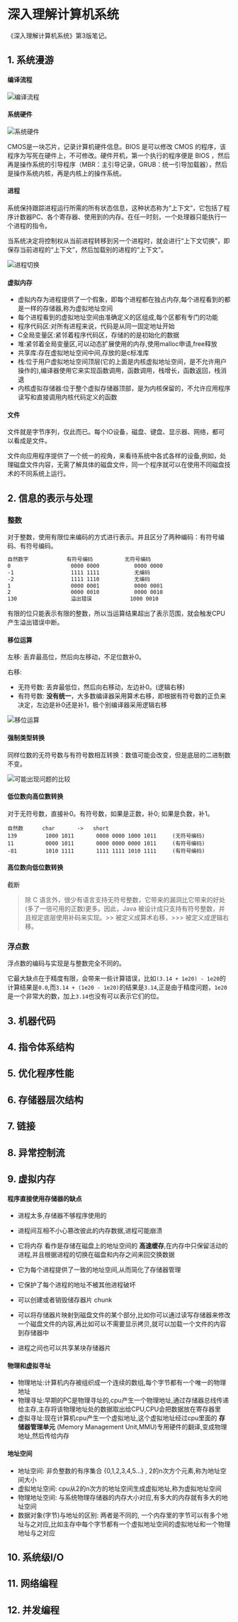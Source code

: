 # 深入理解计算机系统

《深入理解计算机系统》第3版笔记。

## 1. 系统漫游

#### 编译流程

![编译流程](https://img.codekissyoung.com/2019/10/07/1da6efa564b71d4b0d79bb3742020acb.png)

#### 系统硬件

![系统硬件](https://img.codekissyoung.com/2019/10/07/73e58c74a0eea7f9f53c1c4bdae601db.png)

CMOS是一块芯片，记录计算机硬件信息。BIOS 是可以修改 CMOS 的程序，该程序为写死在硬件上，不可修改。硬件开机，第一个执行的程序便是 BIOS ，然后再是操作系统的引导程序（MBR：主引导记录，GRUB：统一引导加载器），然后是操作系统内核，再是内核上的操作系统。

#### 进程

系统保持跟踪进程运行所需的所有状态信息，这种状态称为“上下文”，它包括了程序计数器PC、各个寄存器、使用到的内存。在任一时刻，一个处理器只能执行一个进程的指令。

当系统决定将控制权从当前进程转移到另一个进程时，就会进行“上下文切换”，即保存当前进程的“上下文”，然后加载别的进程的“上下文”。

![进程切换](https://img.codekissyoung.com/2019/10/07/f0075e2ea7d34bba34ebd3ed9329c0af.png)

#### 虚拟内存

- 虚拟内存为进程提供了一个假象，即每个进程都在独占内存,每个进程看到的都是一样的存储器,称为虚拟地址空间
- 每个进程看到的虚拟地址空间由准确定义的区组成,每个区都有专门的功能
- 程序代码区:对所有进程来说，代码是从同一固定地址开始
- C全局变量区:紧邻着程序代码区，存储的的是初始化的数据
- 堆:紧邻着全局变量区,可以动态扩展使用的内存,使用malloc申请,free释放
- 共享库:存在虚拟地址空间中间,存放的是c标准库
- 栈:位于用户虚拟地址空间顶层(它的上面是内核虚拟地址空间，是不允许用户操作的),编译器使用它来实现函数调用，函数调用，栈增长，函数返回，栈消退
- 内核虚拟存储器:位于整个虚拟存储器顶部，是为内核保留的，不允许应用程序读写和直接调用内核代码定义的函数

#### 文件

文件就是字节序列，仅此而已。每个IO设备，磁盘、键盘、显示器、网络，都可以看成是文件。

文件向应用程序提供了一个统一的视角，来看待系统中各式各样的设备,例如，处理磁盘文件内容，无需了解具体的磁盘文件，同一个程序就可以在使用不同磁盘技术的不同系统上运行。

## 2. 信息的表示与处理

### 整数

对于整数，使用有限位来编码的方式进行表示。并且区分了两种编码：有符号编码、有符号编码。

```bash
自然数字            有符号编码          无符号编码
0                   0000 0000           0000 0000
-1                  1111 1111           无编码
-2                  1111 1110           无编码
1                   0000 0001           0000 0001
2                   0000 0010           0000 0010
130                 溢出错误            1000 0010            
```

有限的位只能表示有限的整数，所以当运算结果超出了表示范围，就会触发CPU产生溢出错误中断。

#### 移位运算

左移: 丢弃最高位，然后向左移动，不足位数补0。

右移:

- 无符号数: 丢弃最低位，然后向右移动，左边补0。(逻辑右移)
- 有符号数: **没有统一**，大多数编译器采用算术右移，即根据有符号数的正负来决定，左边是补0还是补1，极个别编译器采用逻辑右移

![移位运算](https://img.codekissyoung.com/2019/10/07/13f248f2c8b17769da076ee9e028940d.png)

#### 强制类型转换

同样位数的无符号数与有符号数相互转换：数值可能会改变，但是底层的二进制数不变。

![可能出现问题的比较](https://img.codekissyoung.com/2019/10/07/9fb9102bb8cbee56588919fa13b6c4e6.png)

#### 低位数向高位数转换

对于无符号数，直接补0。有符号数，如果是正数，补0; 如果是负数，补1。

```
自然数      char       ->   short
139         1000 1011       0000 0000 1000 1011     (无符号编码)
11          0000 1011       0000 0000 0000 1011     (有符号编码)
-81         1010 1111       1111 1111 1010 1111     (有符号编码)
```

#### 高位数向低位数转换

截断


> 除 C 语言外，很少有语言支持无符号整数，它带来的漏洞比它带来的好处(多了一倍可用的正数)更多。因此，Java 被设计成只支持有符号整数，并且规定底层使用补码来实现。>> 被定义成算术右移，>>> 被定义成逻辑右移。

### 浮点数

浮点数的编码与实现是与整数完全不同的。

它最大缺点在于精度有限，会带来一些计算错误，比如`(3.14 + 1e20) - 1e20`的计算结果是`0.0`,而`3.14 + (1e20 - 1e20)`的结果是`3.14`,正是由于精度问题，`1e20`是一个非常大的数，加上`3.14`也没有可以表示它们的位。


## 3. 机器代码

## 4. 指令体系结构

## 5. 优化程序性能

## 6. 存储器层次结构



## 7. 链接

## 8. 异常控制流

## 9. 虚拟内存

#### 程序直接使用存储器的缺点

- 进程太多,存储器不够程序使用的
- 进程间互相不小心篡改彼此的内存数据,进程可能崩溃

- 它将内存 看作是存储在磁盘上的地址空间的 **高速缓存**,在内存中只保留活动的进程,并且根据进程的切换在磁盘和内存之间来回交换数据
- 它为每个进程提供了一致的地址空间,从而简化了存储器管理
- 它保护了每个进程的地址不被其他进程破坏
- 可以创建或者销毁储存器片 chunk
- 可以将存储器片映射到磁盘文件的某个部分,比如你可以通过读写存储器来修改一个磁盘文件的内容,再比如可以不需要显示拷贝,就可以加载一个文件的内容到存储器中
- 进程之间也可以共享某块存储器片

#### 物理和虚拟寻址

- 物理地址:计算机内存被组织成一个连续的数组,每个字节都有一个唯一的物理地址
- 物理寻址:早期的PC是物理寻址的,cpu产生一个物理地址,通过存储器总线传递给主存,主存将该物理地址处的数据取出给CPU,CPU会把数据放在寄存器里
- 虚拟寻址:现在计算机cpu产生一个虚拟地址,这个虚拟地址经过cpu里面的 **存储器管理单元** (Memory Management Unit,MMU)专用硬件的翻译,变成物理地址,然后传给内存

#### 地址空间

- 地址空间: 非负整数的有序集合 {0,1,2,3,4,5...} , 2的n次方个元素,称为地址空间大小
- 虚拟地址空间: cpu从2的n次方的地址空间生成虚拟地址,称为虚拟地址空间
- 物理地址空间: 与系统物理存储器的内存大小对应,有多大的内存就有多大的地址空间
- 数据对象(字节)与地址的区别: 两者是不同的, 一个内存里的字节可以有多个地址与之对应,比如主存中每个字节都有一个虚拟地址空间的虚拟地址和一个物理地址与之对应


## 10. 系统级I/O

## 11. 网络编程

## 12. 并发编程